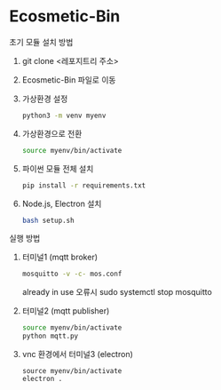 # Ecosmetic-Bin

초기 모듈 설치 방법

1. git clone <레포지트리 주소>

2. Ecosmetic-Bin 파일로 이동

3. 가상환경 설정

   ```bash
   python3 -m venv myenv
   ```

4. 가상환경으로 전환

   ```bash
   source myenv/bin/activate
   ```

5. 파이썬 모듈 전체 설치

   ```bash
   pip install -r requirements.txt
   ```

6. Node.js, Electron 설치

   ```bash
   bash setup.sh
   ```



실행 방법

1. 터미널1 (mqtt broker)

   ```bash
   mosquitto -v -c- mos.conf
   ```

   already in use 오류시 sudo systemctl stop mosquitto

2. 터미널2 (mqtt publisher)

   ```bash
   source myenv/bin/activate
   python mqtt.py
   ```

3. vnc 환경에서 터미널3 (electron)

   ```
   source myenv/bin/activate
   electron .
   ```

   

